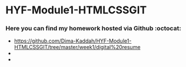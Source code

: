 # HYF-Module1-HTMLCSSGIT
### Here you can find my homework hosted via Github :octocat:
- https://github.com/Dima-Kaddah/HYF-Module1-HTMLCSSGIT/tree/master/week1/digital%20resume
- 
- 


